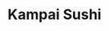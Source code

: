 ---
layout: place
title: "Kampai Sushi"
permalink: /arizona/tucson/kampai-sushi.html
stateAbbr: AZ
stateName: Arizona
cityName: Tucson
seo:
  name: "Kampai Sushi"
  type: Restaurant
  links: http://www.kampaiaz.com/
description: "Kampai Sushi serves delicious sushi in Tucson, Arizona. Try fresh Japanese dishes for a great dining experience. "
place_id: ChIJ76u5sWxz1oYR0Q63AzZGO58
photos:
  - name: >-
      places/ChIJ76u5sWxz1oYR0Q63AzZGO58/photos/AeeoHcJlpy4BlPNMmC608OwRh6HST-njlpQ1uj-6AWx3OidVwI6NoFU1IA6uzrQOxXWA6EhCtnS04wPdktVnDGrSVFPlbZUqr7Cqj2BWURnQVv18JOSezrVL57WvbFISepU0QHz7o-zGUF5UxfIr5CWol_Ca7SZdGCKO21T2uv2mhYLapoJYr3CoK2xsA7HPFN8hVvcwYRsNLWeBfyBg0vv4EkuMVd8YKIqMz_TL_-iJ1IRDA282G38biks2y6J-77ZYtjjl_rxSAPVLzF7xMc1Tv6lsiTquaOig3eNFtBIgH6fwmg
    widthPx: 375
    heightPx: 313
    authorAttributions:
      - displayName: Kampai Sushi
        uri: https://maps.google.com/maps/contrib/117667018235521758226
        photoUri: >-
          https://lh3.googleusercontent.com/a-/ALV-UjUvkrtGyEYGWOio-6_SjAA-w0MHVUt5uPiNHddF4MiOg0Q2dzc=s100-p-k-no-mo
    flagContentUri: >-
      https://www.google.com/local/imagery/report/?cb_client=maps_api_places.places_api&image_key=!1e10!2sAF1QipPq8aY5dFtIBF2aMSttQOofMe5ugFsG_Nui7G5S&hl=en-US
    googleMapsUri: >-
      https://www.google.com/maps/place//data=!3m4!1e2!3m2!1sAF1QipPq8aY5dFtIBF2aMSttQOofMe5ugFsG_Nui7G5S!2e10!4m2!3m1!1s0x86d6736cb1b9abef:0x9f3b463603b70ed1
  - name: >-
      places/ChIJ76u5sWxz1oYR0Q63AzZGO58/photos/AeeoHcK9eDWpSjPhejsMgjtPz0Omv6br2C3-PdWNy_9qd2V6XGm_7_640ZwAg8SB7FHSQxbFyyXmGXJ7lWjzhU5-d5IcuPxN71emt7cLYmp6zX1Q199SZrn7S48ITgjPYfWSpp-BT9l3nXJDJs1pG2HGjP9A5kDCYJXQT52VMVRbWGu3cA7wrlKxBQRwC5Z2ioySdEFRjuojAxOPYwMvAffSDVqYuvv5BPgFISr5MbDsVYHR0-oJRF_Q_uwAiWw61hMiq5fxN5_DjJTnTlGjw-2BGkfYOM981PEoPhvvb1Hcxsh2hIPE5UGbhOl6y48CAq_ezZ0nWqG7UcveM5ATAcSzB3jw7_zkMcDQe6S2qK147jEVyx7x0Uty_C_Up9kA_0TmTo4Fr1BGEG962sSUq1pul_nWmBCMuZa-WV6FScC8B3d-5w
    widthPx: 4032
    heightPx: 1908
    authorAttributions:
      - displayName: Amy gomez
        uri: https://maps.google.com/maps/contrib/107890631248611177651
        photoUri: >-
          https://lh3.googleusercontent.com/a/ACg8ocLTZZpy9zL2nLN2COIx9NT2b_rVr9RhFw9RqRZU-PsfGe-C_w=s100-p-k-no-mo
    flagContentUri: >-
      https://www.google.com/local/imagery/report/?cb_client=maps_api_places.places_api&image_key=!1e10!2sCIHM0ogKEICAgICMoIv4Yw&hl=en-US
    googleMapsUri: >-
      https://www.google.com/maps/place//data=!3m4!1e2!3m2!1sCIHM0ogKEICAgICMoIv4Yw!2e10!4m2!3m1!1s0x86d6736cb1b9abef:0x9f3b463603b70ed1
  - name: >-
      places/ChIJ76u5sWxz1oYR0Q63AzZGO58/photos/AeeoHcKBW4Vr2PUPjkhJc05bnHf2EdBKpNdx-TcE9q0GMfAPVm8iy--_B9tbKzWuybNRkB_vHTLriXy8_tCuOL2nlkugsWd6I12q335N0Gf7l0R9UfXyjBTnoIIxFNMQcQyqD3uW6SuXIN5pw5igDSwxZbkgVbTQhhFVVd30EwHl8xzOZGbqfp9Sn-VwJh2d6tQOIfEX3bJoEUVJjwjoWnxfPIZeC1qdX7YeW9G7Fw1sy6cHXU3j3wSErns1AuEMvhT5cHftRQw4cCq20EUeonca4hHmsj22CmmiqSWr8Y6Nft7oFcZVO8cewbXG-OjAcHW6c7yEWIFsU4897R_fGv7HvIz6-S4WYziDcdOOKZYB2TcxpnIIwJGTDjR0uRFM984x9ifVLTZD13hB5VaFnpubWeKLwXMySv1mTJFrp-waNGg
    widthPx: 4032
    heightPx: 3024
    authorAttributions:
      - displayName: Elon Trump
        uri: https://maps.google.com/maps/contrib/113316023637698479162
        photoUri: >-
          https://lh3.googleusercontent.com/a-/ALV-UjWRg8-t0XUNGFFvlOHxuRulGXS9MxLytscUQRA8PCrKq8pGO4gR=s100-p-k-no-mo
    flagContentUri: >-
      https://www.google.com/local/imagery/report/?cb_client=maps_api_places.places_api&image_key=!1e10!2sCIHM0ogKEICAgICy-dfYYg&hl=en-US
    googleMapsUri: >-
      https://www.google.com/maps/place//data=!3m4!1e2!3m2!1sCIHM0ogKEICAgICy-dfYYg!2e10!4m2!3m1!1s0x86d6736cb1b9abef:0x9f3b463603b70ed1
  - name: >-
      places/ChIJ76u5sWxz1oYR0Q63AzZGO58/photos/AeeoHcLE55UVZ8cXSj3p0lRMPERlvPqeKKBECFoub9_Su4V7fveGKhtFhrEE4SASZko5XWOF4ww5R3Zlf9--k4qZUQIkjirZNfqJGsGfQm01E5An2LOcg83zIE9JMBFxN1RMgqYZH0QbLjdwyODKxHxNEUVVUK5rwye14PQIv6HrbI0re2U6YnHjRo3zL_D8LiYyXRYjEEPIv8KUFy5ob89b3qOncTxD4NqdVTf2ehxzx-49nw7_WPv_OK4TQ8pml2XzwBPfo3TD6O-i-KmTCsg5HxzbnjZ5zJFBtd2bI91Mv6sD8mWzS_VhgdwS3ixK8QOgWEh3QVXDPP4ilR__K_PmsKMDHFTe5_R9t_RbKQK7g-DhpHpM0pFXYab5p08hI4ujw5O2LxRS0rbr98v46PHYExOxKJ_dab-Giewn0MapKB9EUg
    widthPx: 4000
    heightPx: 3000
    authorAttributions:
      - displayName: Karla Pena
        uri: https://maps.google.com/maps/contrib/103765500121839922912
        photoUri: >-
          https://lh3.googleusercontent.com/a-/ALV-UjWD_zXAMuUaVvhsddsjDqy8RZL_WWyz-oKD010uTtxIsaqa-lQc=s100-p-k-no-mo
    flagContentUri: >-
      https://www.google.com/local/imagery/report/?cb_client=maps_api_places.places_api&image_key=!1e10!2sCIHM0ogKEICAgID71K6qPQ&hl=en-US
    googleMapsUri: >-
      https://www.google.com/maps/place//data=!3m4!1e2!3m2!1sCIHM0ogKEICAgID71K6qPQ!2e10!4m2!3m1!1s0x86d6736cb1b9abef:0x9f3b463603b70ed1
  - name: >-
      places/ChIJ76u5sWxz1oYR0Q63AzZGO58/photos/AeeoHcI_X2Ir7JtrCicAJcuGg69vm33jWXe-SEwGMgi0g97pZXliqtcSCWMKTfoHDjg_buZoQNormL3-GloJtSWdHkKVrQ0GO6K1D1lklAs1BPumQUcF0Lr9aIo0qbLEB1kAw33--xBqzdN9X-iIntbSpAs73j4lZGI_YuQHjPK9Pcfgle2hlgM1COllyfiOXBybB21gbsRl15AA9M9w7dTNI61X0YvKXaIBfly8RQuGu7DWT8iqKKUwN8JhLC0kzrscJkYuDm_Hc4vB2-3aUqOcsuXFt3JnmAceMcBG1DJz7k31fDfbJff7RqMG_FCNPu6YsO9Cb-Coe-ymoG4D6G7higMTxeRRX6TXfdaW86b4uXEdhrfrGpdddEgjalVDaZd0Wg0l8gqPlKH8R1ogB2D5p62QGMOJ7b8e2sExxILy0sBpjg3N
    widthPx: 4032
    heightPx: 3024
    authorAttributions:
      - displayName: leonardo barboza
        uri: https://maps.google.com/maps/contrib/101123107874921888833
        photoUri: >-
          https://lh3.googleusercontent.com/a-/ALV-UjVMIOSE6Ab2Hulx5yovZ9vca-bMV87g6Km3IWLm9GJErq8Jv2oNtg=s100-p-k-no-mo
    flagContentUri: >-
      https://www.google.com/local/imagery/report/?cb_client=maps_api_places.places_api&image_key=!1e10!2sCIHM0ogKEICAgIDEt77cmwE&hl=en-US
    googleMapsUri: >-
      https://www.google.com/maps/place//data=!3m4!1e2!3m2!1sCIHM0ogKEICAgIDEt77cmwE!2e10!4m2!3m1!1s0x86d6736cb1b9abef:0x9f3b463603b70ed1
  - name: >-
      places/ChIJ76u5sWxz1oYR0Q63AzZGO58/photos/AeeoHcJSb6oE_HOgIPqFod62qL3F-KMACLDijsMUOMKb30MNU_8-nHLBGazUhHLQ-PLtFoJxGsy-tPNN9AlJIK7U-2kUwPlXO9BVqTpie2DKMPJldQhTcdc0b4XHYIFyIAzhfgg5SH_FKmd-6bTlGePhlW6n9aLMFWQbQQWDWCw2W-Mi0rQrW5Piq3D_Ptssy101Hrbu_iqNdHin2bNG_Oo5kNB2CxWFf7B6WXiv-IJoh1z70EsMFrd_yl_vyb6ezyJMXQ0fc-IOUssHaxnzQHhI5IMhfoLgZP-jhKWh9YEqJLbULNYnjeQFjNr1vOEwe21eRk_iK3TAtxid5Xa0Pa7dKq_TZNlzu3vx6rTHc59MHqiyPvCQAPqUsJsGABDIAd3niZxRqZegUx5G_WSKc7N1gLs26EMG4KQ6WLMLnlrgPow
    widthPx: 4000
    heightPx: 3000
    authorAttributions:
      - displayName: Dan Conway (Big D)
        uri: https://maps.google.com/maps/contrib/108309359829902999021
        photoUri: >-
          https://lh3.googleusercontent.com/a-/ALV-UjVC7WOklKFezIGO9DpRJ6pbrHsX-4e4q4v9_kmAKJ8-kI7dxGo0kg=s100-p-k-no-mo
    flagContentUri: >-
      https://www.google.com/local/imagery/report/?cb_client=maps_api_places.places_api&image_key=!1e10!2sCIHM0ogKEICAgICkuvCaMg&hl=en-US
    googleMapsUri: >-
      https://www.google.com/maps/place//data=!3m4!1e2!3m2!1sCIHM0ogKEICAgICkuvCaMg!2e10!4m2!3m1!1s0x86d6736cb1b9abef:0x9f3b463603b70ed1
  - name: >-
      places/ChIJ76u5sWxz1oYR0Q63AzZGO58/photos/AeeoHcL2AM29qMauuOr9OAWFUCqW5UZjzKDmH5LfAuzjNus6FHwhOaC4kzfGUEF3ltg2RXWM0rMreZU-e-1IoHcKg4JqEhq8LBQsTzZei4HzvK52cgm33AD5qRHhcga9QeDfo_RpyrVW0ZJt4-ASUrC0Pb4u3w07363lkl9Oo5jAGkMa35tlbrbdBWFxYizsyxUxQT2CnnG3WGJDMSsGkk_1A-scTdIzi0dbOniB2GhqL69PahuZSt47BwYu4UZNuSsYrqm7jyTGRv73RzkLpVzzVPeyc5OnGCRWAw662giX6qArONEyr7kPzGKb82NNyllozprIrRivZ_DjpLNeIEBquJwk047LUg3xWkcbrh7bcUwiJsIcQ5VWNv8vnPA1enS_Stu8skbLeeOnwSHK6O7HzD6ilzbMLBKlWWbgaebzzjZa2w
    widthPx: 4032
    heightPx: 3024
    authorAttributions:
      - displayName: Monica
        uri: https://maps.google.com/maps/contrib/116703849551734097219
        photoUri: >-
          https://lh3.googleusercontent.com/a/ACg8ocIDBJ8N3lt_wEY3-ywxWD4hm0mSASmTRI2j_VTKLIfKWSLz8g=s100-p-k-no-mo
    flagContentUri: >-
      https://www.google.com/local/imagery/report/?cb_client=maps_api_places.places_api&image_key=!1e10!2sCIHM0ogKEICAgIDEupvyNw&hl=en-US
    googleMapsUri: >-
      https://www.google.com/maps/place//data=!3m4!1e2!3m2!1sCIHM0ogKEICAgIDEupvyNw!2e10!4m2!3m1!1s0x86d6736cb1b9abef:0x9f3b463603b70ed1
  - name: >-
      places/ChIJ76u5sWxz1oYR0Q63AzZGO58/photos/AeeoHcJH60qBOrqGxzn2GR8Iacruu9PkiKrGXUN9OpxBZWpy-Id4s4KT2L7ZFFyQ44H6iHPaTFyUkuEFqzPsdQzYNpSk9t9MssrScI38LNXD7XE4XqWnsnALicQp8jxbmkAO4xJfSPiaDJlS-0WxaHxnG02P6sO_EzcDYJjAq9bpXeT7egrEJgYOxtOuwhedSEeuvEfpPd4-ks2-4J5aVME7oqCwzsBHh0q1kjvvHhkE2Ck4U8YmJp23GULKRKpvgAy5PFnX8FDZ_r5J55vgheoBh8Tqk12ObCGwji8AeRGMDI1F4D-NcZOTjKuOUXVsXcwNtge9SYgEkkiYJDnY2-gIkr6cpm2r98-3AtnrMzQcP2fLiczdQv-7iE6qPDXI2u1JP9QJ3BSN9tVvk-aRWG5KEmQRtrOGhJOR-dHPcaZ_ZemafiWx
    widthPx: 3024
    heightPx: 4032
    authorAttributions:
      - displayName: O
        uri: https://maps.google.com/maps/contrib/109369906112385803218
        photoUri: >-
          https://lh3.googleusercontent.com/a/ACg8ocJYUxx5pudvAxmKK9PYEI_KvOfmDSJtdmhWXOZZ8Eq7fJ7kUo6T=s100-p-k-no-mo
    flagContentUri: >-
      https://www.google.com/local/imagery/report/?cb_client=maps_api_places.places_api&image_key=!1e10!2sCIHM0ogKEICAgICyoKfQhgE&hl=en-US
    googleMapsUri: >-
      https://www.google.com/maps/place//data=!3m4!1e2!3m2!1sCIHM0ogKEICAgICyoKfQhgE!2e10!4m2!3m1!1s0x86d6736cb1b9abef:0x9f3b463603b70ed1
  - name: >-
      places/ChIJ76u5sWxz1oYR0Q63AzZGO58/photos/AeeoHcImi7qTw1CGJ1cYOB1vvDdIJebL1qV8BTUrqK3s7556zW0fsJpKK3BR037mFTKOypke-ucGsjmigph_nhknI7cGcb6__7A55XcyLgIiJH0rnA026UAQB5jurcdBlRKoiLpJDJ8EhcOsdV3zxumNu-nHnQz7abMqp4PR9b8iSkjX0iwxYJwI6yQoaJyUIIO2cn-Z62V7MceeNSzLs_EjKTkME_dJHzu_atGzRQ7NbFmMbLEc7gB1CEPrFoeua93f3DNyRYt5gsQExioJJgKrheWDWQQdGNqcnXutvwtxfgHSqwxaJnrPhOB7Ssb8ND2meiaNqSnqJ95v-S4s8ekIAU_SUT0_VZtPAX53PqkQLH6PhJyDlL9DaQiq34oHe_FO0Lyc5o3oZ29FYtUERnwsZbXGVaG2qu8z1K09OCpu_o20cW5v
    widthPx: 3264
    heightPx: 1836
    authorAttributions:
      - displayName: Tara Chrissie Boozer
        uri: https://maps.google.com/maps/contrib/102259508664483985939
        photoUri: >-
          https://lh3.googleusercontent.com/a-/ALV-UjV_NOK6APfWH8lJinehQ5Smzh5Vn3NAvJn07E0-DCKC0c70lN1z=s100-p-k-no-mo
    flagContentUri: >-
      https://www.google.com/local/imagery/report/?cb_client=maps_api_places.places_api&image_key=!1e10!2sCIHM0ogKEICAgIDE3e24zQE&hl=en-US
    googleMapsUri: >-
      https://www.google.com/maps/place//data=!3m4!1e2!3m2!1sCIHM0ogKEICAgIDE3e24zQE!2e10!4m2!3m1!1s0x86d6736cb1b9abef:0x9f3b463603b70ed1
  - name: >-
      places/ChIJ76u5sWxz1oYR0Q63AzZGO58/photos/AeeoHcLGe59Hg0cXjmBUT2n2VXyoKfPE-c6YLQG0Vct7cqJsYs3nifEHcghsqRMNdDeXL1V9I8q7-Bj07IcKRh4sBLPFEKHvnccO-t830yqpZ6pCzAZX_m0Vj17j8QL8AEvVEuzrlDfx6Gt8wADPqwz-hXmTLWBACs-rBebz_uzFb6QyF44Zvt9hPC4ZHJDT7ij7o3VQhOMNa0u-Uq2YGfhWzjcRcdZDlqbrlTTRmi9cMCQWNttdOnjweCG8zREiYL5JOY2SPh7vp4EqVSyREwSfZLCqMIUt2TsuiqPlZldugDwmUedjbfU1N4lr0wDIP_ySJ5LkHg6pVIJmm6WA4VGVfeJzpSPJGklBk4rCz3AYDaR4jKWLNA9SCPmhhzmaZY5dqo7i5yElRGLhi6jaN0IIbkZ_fykweJPOPehFuOhK2g4
    widthPx: 3264
    heightPx: 1836
    authorAttributions:
      - displayName: Rose M
        uri: https://maps.google.com/maps/contrib/116171527126030902442
        photoUri: >-
          https://lh3.googleusercontent.com/a/ACg8ocJhF_4okYttBIKdwX9RhXz9kcydYVAMud-5qZ7DdcfinoyFHw=s100-p-k-no-mo
    flagContentUri: >-
      https://www.google.com/local/imagery/report/?cb_client=maps_api_places.places_api&image_key=!1e10!2sCIHM0ogKEICAgIC4nf3sKw&hl=en-US
    googleMapsUri: >-
      https://www.google.com/maps/place//data=!3m4!1e2!3m2!1sCIHM0ogKEICAgIC4nf3sKw!2e10!4m2!3m1!1s0x86d6736cb1b9abef:0x9f3b463603b70ed1
address: 6462 N Oracle Rd, Tucson, AZ 85704, USA
street: 6462 N Oracle Rd
city: Tucson
state: AZ
zip: '85704'
country: USA
neighborhood: Plaza Del Oro
latitude: '32.323829'
longitude: '-110.973299'
accessibility_options:
  wheelchairAccessibleParking: true
  wheelchairAccessibleEntrance: true
  wheelchairAccessibleRestroom: true
  wheelchairAccessibleSeating: true
business_status: OPERATIONAL
name: Kampai Sushi
google_maps_links:
  directionsUri: >-
    https://www.google.com/maps/dir//''/data=!4m7!4m6!1m1!4e2!1m2!1m1!1s0x86d6736cb1b9abef:0x9f3b463603b70ed1!3e0
  placeUri: https://maps.google.com/?cid=11473841673460977361
  writeAReviewUri: >-
    https://www.google.com/maps/place//data=!4m3!3m2!1s0x86d6736cb1b9abef:0x9f3b463603b70ed1!12e1
  reviewsUri: >-
    https://www.google.com/maps/place//data=!4m4!3m3!1s0x86d6736cb1b9abef:0x9f3b463603b70ed1!9m1!1b1
  photosUri: >-
    https://www.google.com/maps/place//data=!4m3!3m2!1s0x86d6736cb1b9abef:0x9f3b463603b70ed1!10e5
primary_type: Sushi Restaurant
opening_hours:
  regular: null
  current: null
secondary_opening_hours:
  regular:
    weekdayDescriptions: null
    type: null
  current:
    weekdayDescriptions: null
    type: null
phone: (520) 219-6550
price_level: null
price_range: $30 &ndash; $50
rating: '4.6'
rating_count: 161
website: http://www.kampaiaz.com/
reviews: null
parking_options: null
payment_options: null
allow_dogs: null
curbside_pickup: null
delivery: null
dine_in: null
good_for_children: null
good_for_groups: null
good_for_sports: null
live_music: null
menu_for_children: null
outdoor_seating: null
reservable: null
restroom: null
serves_beer: null
serves_breakfast: null
serves_brunch: null
serves_cocktails: null
serves_coffee: null
serves_dinner: null
serves_dessert: null
serves_lunch: null
serves_vegetarian_food: null
serves_wine: null
takeout: null
summary: null

---